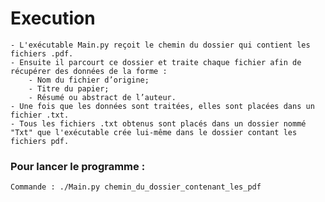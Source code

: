 # Execution
	- L'exécutable Main.py reçoit le chemin du dossier qui contient les fichiers .pdf. 
	- Ensuite il parcourt ce dossier et traite chaque fichier afin de récupérer des données de la forme : 
		- Nom du fichier d’origine;
		- Titre du papier;
		- Résumé ou abstract de l’auteur.
	- Une fois que les données sont traitées, elles sont placées dans un fichier .txt.
	- Tous les fichiers .txt obtenus sont placés dans un dossier nommé "Txt" que l'exécutable crée lui-même dans le dossier contant les fichiers pdf.

### Pour lancer le programme : 
	Commande : ./Main.py chemin_du_dossier_contenant_les_pdf
